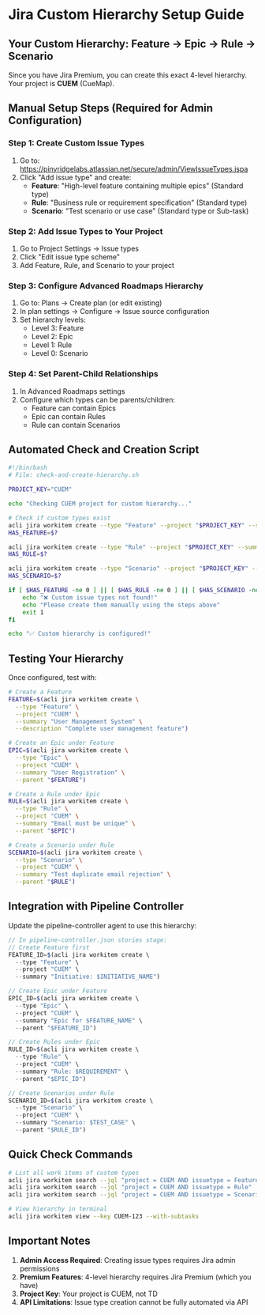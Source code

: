 # Jira Custom Hierarchy Setup Guide

## Your Custom Hierarchy: Feature → Epic → Rule → Scenario

Since you have Jira Premium, you can create this exact 4-level hierarchy. Your project is **CUEM** (CueMap).

## Manual Setup Steps (Required for Admin Configuration)

### Step 1: Create Custom Issue Types
1. Go to: https://pinyridgelabs.atlassian.net/secure/admin/ViewIssueTypes.jspa
2. Click "Add issue type" and create:
   - **Feature**: "High-level feature containing multiple epics" (Standard type)
   - **Rule**: "Business rule or requirement specification" (Standard type)
   - **Scenario**: "Test scenario or use case" (Standard type or Sub-task)

### Step 2: Add Issue Types to Your Project
1. Go to Project Settings → Issue types
2. Click "Edit issue type scheme"
3. Add Feature, Rule, and Scenario to your project

### Step 3: Configure Advanced Roadmaps Hierarchy
1. Go to: Plans → Create plan (or edit existing)
2. In plan settings → Configure → Issue source configuration
3. Set hierarchy levels:
   - Level 3: Feature
   - Level 2: Epic
   - Level 1: Rule
   - Level 0: Scenario

### Step 4: Set Parent-Child Relationships
1. In Advanced Roadmaps settings
2. Configure which types can be parents/children:
   - Feature can contain Epics
   - Epic can contain Rules
   - Rule can contain Scenarios

## Automated Check and Creation Script

```bash
#!/bin/bash
# File: check-and-create-hierarchy.sh

PROJECT_KEY="CUEM"

echo "Checking CUEM project for custom hierarchy..."

# Check if custom types exist
acli jira workitem create --type "Feature" --project "$PROJECT_KEY" --summary "Test" --dry-run 2>&1 | grep -q "Error"
HAS_FEATURE=$?

acli jira workitem create --type "Rule" --project "$PROJECT_KEY" --summary "Test" --dry-run 2>&1 | grep -q "Error"
HAS_RULE=$?

acli jira workitem create --type "Scenario" --project "$PROJECT_KEY" --summary "Test" --dry-run 2>&1 | grep -q "Error"
HAS_SCENARIO=$?

if [ $HAS_FEATURE -ne 0 ] || [ $HAS_RULE -ne 0 ] || [ $HAS_SCENARIO -ne 0 ]; then
    echo "❌ Custom issue types not found!"
    echo "Please create them manually using the steps above"
    exit 1
fi

echo "✅ Custom hierarchy is configured!"
```

## Testing Your Hierarchy

Once configured, test with:

```bash
# Create a Feature
FEATURE=$(acli jira workitem create \
  --type "Feature" \
  --project "CUEM" \
  --summary "User Management System" \
  --description "Complete user management feature")

# Create an Epic under Feature
EPIC=$(acli jira workitem create \
  --type "Epic" \
  --project "CUEM" \
  --summary "User Registration" \
  --parent "$FEATURE")

# Create a Rule under Epic
RULE=$(acli jira workitem create \
  --type "Rule" \
  --project "CUEM" \
  --summary "Email must be unique" \
  --parent "$EPIC")

# Create a Scenario under Rule
SCENARIO=$(acli jira workitem create \
  --type "Scenario" \
  --project "CUEM" \
  --summary "Test duplicate email rejection" \
  --parent "$RULE")
```

## Integration with Pipeline Controller

Update the pipeline-controller agent to use this hierarchy:

```javascript
// In pipeline-controller.json stories stage:
// Create Feature first
FEATURE_ID=$(acli jira workitem create \
  --type "Feature" \
  --project "CUEM" \
  --summary "Initiative: $INITIATIVE_NAME")

// Create Epic under Feature
EPIC_ID=$(acli jira workitem create \
  --type "Epic" \
  --project "CUEM" \
  --summary "Epic for $FEATURE_NAME" \
  --parent "$FEATURE_ID")

// Create Rules under Epic
RULE_ID=$(acli jira workitem create \
  --type "Rule" \
  --project "CUEM" \
  --summary "Rule: $REQUIREMENT" \
  --parent "$EPIC_ID")

// Create Scenarios under Rule
SCENARIO_ID=$(acli jira workitem create \
  --type "Scenario" \
  --project "CUEM" \
  --summary "Scenario: $TEST_CASE" \
  --parent "$RULE_ID")
```

## Quick Check Commands

```bash
# List all work items of custom types
acli jira workitem search --jql "project = CUEM AND issuetype = Feature"
acli jira workitem search --jql "project = CUEM AND issuetype = Rule"
acli jira workitem search --jql "project = CUEM AND issuetype = Scenario"

# View hierarchy in terminal
acli jira workitem view --key CUEM-123 --with-subtasks
```

## Important Notes

1. **Admin Access Required**: Creating issue types requires Jira admin permissions
2. **Premium Features**: 4-level hierarchy requires Jira Premium (which you have)
3. **Project Key**: Your project is CUEM, not TD
4. **API Limitations**: Issue type creation cannot be fully automated via API
